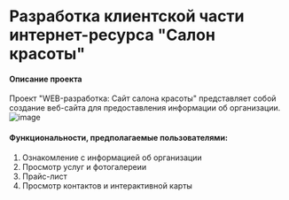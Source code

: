 # Разработка клиентской части интернет-ресурса "Салон красоты"
#### Описание проекта
Проект "WEB-разработка: Сайт салона красоты" представляет собой создание веб-сайта для предоставления информации об организации.
![image](https://github.com/zhegloova/zhegloova.github.io/assets/147665013/60f48c0c-b3e8-4c82-bfe3-dc7cb015c9f0)
#### Функциональности, предполагаемые пользователями:
1. Ознакомление с информацией об организации
2. Просмотр услуг и фотогалереии
3. Прайс-лист
4. Просмотр контактов и интерактивной карты
